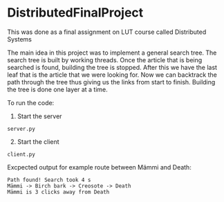 # DistributedFinalProject

This was done as a final assignment on LUT course called Distributed Systems

The main idea in this project was to implement a general search tree. The search tree is built by working threads. Once the article that is being searched is found, building the tree is stopped. After this we have the last leaf that is the article that we were looking for. Now we can backtrack the path through the tree thus giving us the links from start to finish. Building the tree is done one layer at a time.

To run the code:
  1. Start the server
 ```
 server.py
 ```
  2. Start the client
  ```
  client.py
  ```
    
Excpected output for example route between Mämmi and Death:
```console
Path found! Search took 4 s
Mämmi -> Birch bark -> Creosote -> Death 
Mämmi is 3 clicks away from Death
```
